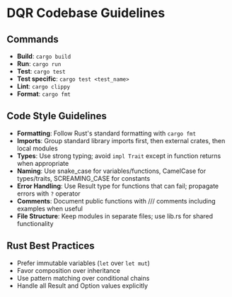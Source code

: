 # DQR Codebase Guidelines

## Commands
- **Build**: `cargo build`
- **Run**: `cargo run`
- **Test**: `cargo test`
- **Test specific**: `cargo test <test_name>`
- **Lint**: `cargo clippy`
- **Format**: `cargo fmt`

## Code Style Guidelines
- **Formatting**: Follow Rust's standard formatting with `cargo fmt`
- **Imports**: Group standard library imports first, then external crates, then local modules
- **Types**: Use strong typing; avoid `impl Trait` except in function returns when appropriate
- **Naming**: Use snake_case for variables/functions, CamelCase for types/traits, SCREAMING_CASE for constants
- **Error Handling**: Use Result type for functions that can fail; propagate errors with `?` operator
- **Comments**: Document public functions with /// comments including examples when useful
- **File Structure**: Keep modules in separate files; use lib.rs for shared functionality

## Rust Best Practices
- Prefer immutable variables (`let` over `let mut`)
- Favor composition over inheritance
- Use pattern matching over conditional chains
- Handle all Result and Option values explicitly